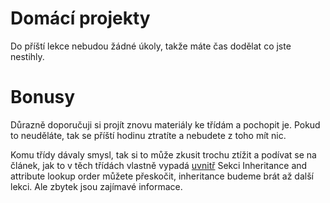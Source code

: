 # Domácí projekty

Do příští lekce nebudou žádné úkoly, takže máte čas dodělat co jste nestihly.

# Bonusy

Důrazně doporučuji si projít znovu materiály ke třídám a pochopit je. Pokud to neuděláte, tak se příští hodinu ztratíte a nebudete z toho mít nic.

Komu třídy dávaly smysl, tak si to může zkusit trochu ztížit a podívat se na článek, jak to v těch třídách vlastně vypadá [uvnitř](https://rushter.com/blog/python-class-internals/) Sekci Inheritance and attribute lookup order můžete přeskočit, inheritance budeme brát až další lekci. Ale zbytek jsou zajímavé informace.
